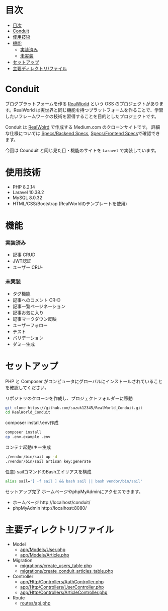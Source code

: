 # 目次
- [目次](#目次)
- [Conduit](#conduit)
- [使用技術](#使用技術)
- [機能](#機能)
    - [実装済み](#実装済み)
    - [未実装](#未実装)
- [セットアップ](#セットアップ)
- [主要ディレクトリ/ファイル](#主要ディレクトリファイル)

# Conduit

ブログプラットフォームを作る [RealWorld](https://github.com/gothinkster/realworld/tree/main) という OSS のプロジェクトがあります。RealWorld は実世界と同じ機能を持つプラットフォームを作ることで、学習したいフレームワークの技術を習得することを目的としたプロジェクトです。

Conduit は [RealWolrd](https://demo.realworld.io/#/) で作成する Medium.com のクローンサイトです。
詳細な仕様については [Specs/Backend Specs](https://realworld-docs.netlify.app/docs/specs/backend-specs/introduction), [Specs/Frontend Specs](https://realworld-docs.netlify.app/docs/specs/frontend-specs/templates)で確認できます。

今回は Counduit と同じ見た目・機能のサイトを `Laravel` で実装しています。

# 使用技術

- PHP 8.2.14
- Laravel 10.38.2
- MySQL 8.0.32
- HTML/CSS/Bootstrap (RealWorldのテンプレートを使用)

# 機能

### 実装済み
- 記事 CRUD
- JWT認証
- ユーザー CRU-

### 未実装

- タグ機能
- 記事へのコメント CR-D
- 記事一覧ページネーション
- 記事お気に入り
- 記事マークダウン反映
- ユーザーフォロー
- テスト
- バリデーション
- ダミー生成

# セットアップ
PHP と Composer がコンピュータにグローバルにインストールされていることを確認してください。

リポジトリのクローンを作成し、プロジェクトフォルダーに移動
```bash
git clone https://github.com/suzuk12345/RealWorld_Conduit.git
cd RealWorld_Conduit
```

composer install/.env作成
```bash
composer install
cp .env.example .env
```

コンテナ起動/キー生成
```bash
./vendor/bin/sail up -d
./vendor/bin/sail artisan key:generate
```

任意) sailコマンドのBashエイリアスを構成
```bash
alias sail='[ -f sail ] && bash sail || bash vendor/bin/sail'
```

セットアップ完了 ホームページやphpMyAdminにアクセスできます。
- ホームページ
http://localhost/conduit/
- phpMyAdmin
http://localhost:8080/

# 主要ディレクトリ/ファイル
- Model
    - [app/Models/User.php](https://github.com/suzuk12345/RealWorld_Conduit/blob/API/app/Models/User.php)
    - [app/Models/Article.php](https://github.com/suzuk12345/RealWorld_Conduit/blob/API/app/Models/Article.php)
- Migration
    - [migrations/create_users_table.php](https://github.com/suzuk12345/RealWorld_Conduit/blob/API/database/migrations/2014_10_12_000000_create_users_table.php)
    - [migrations/create_conduit_articles_table.php](https://github.com/suzuk12345/RealWorld_Conduit/blob/master/database/migrations/2023_12_23_113214_create_conduit_articles_table.php)
- Controller
    - [app/Http/Controllers/AuthController.php](https://github.com/suzuk12345/RealWorld_Conduit/blob/API/app/Http/Controllers/AuthController.php)
    - [app/Http/Controllers/UserController.php](https://github.com/suzuk12345/RealWorld_Conduit/blob/API/app/Http/Controllers/UserController.php)
    - [app/Http/Controllers/ArticleController.php](https://github.com/suzuk12345/RealWorld_Conduit/blob/API/app/Http/Controllers/ArticleController.php)
- Route
    - [routes/api.php](https://github.com/suzuk12345/RealWorld_Conduit/blob/API/routes/api.php)
